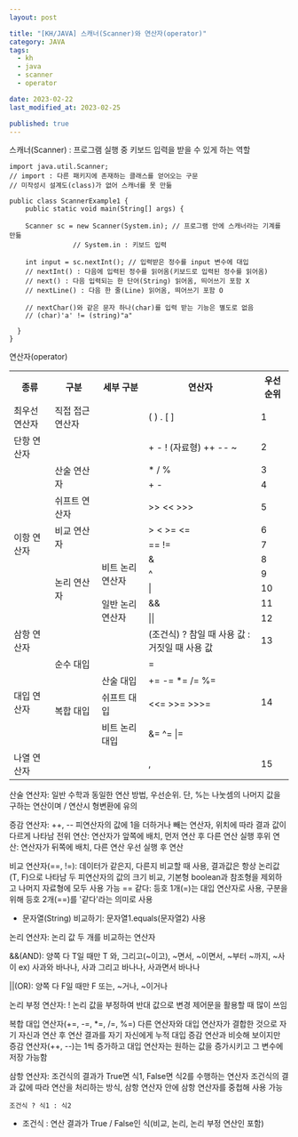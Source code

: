 ```yaml
---
layout: post

title: "[KH/JAVA] 스캐너(Scanner)와 연산자(operator)"
category: JAVA
tags: 
  - kh
  - java
  - scanner
  - operator

date: 2023-02-22
last_modified_at: 2023-02-25

published: true
---
```


스캐너(Scanner) : 프로그램 실행 중 키보드 입력을 받을 수 있게 하는 역할

```
import java.util.Scanner;
// import : 다른 패키지에 존재하는 클래스를 얻어오는 구문
// 미작성시 설계도(class)가 없어 스캐너를 못 만듦

public class ScannerExample1 {
	public static void main(String[] args) {
    
    Scanner sc = new Scanner(System.in); // 프로그램 안에 스캐너라는 기계를 만듦
    			// System.in : 키보드 입력
    
    int input = sc.nextInt(); // 입력받은 정수를 input 변수에 대입
    // nextInt() : 다음에 입력된 정수를 읽어옴(키보드로 입력된 정수를 읽어옴)
    // next() : 다음 입력되는 한 단어(String) 읽어옴, 띄어쓰기 포함 X
    // nextLine() : 다음 한 줄(Line) 읽어옴, 띄어쓰기 포함 O
    
    // nextChar()와 같은 문자 하나(char)를 입력 받는 기능은 별도로 없음
    // (char)'a' != (string)"a"
    
  }
}
```

연산자(operator)

<table>
	<tr>
		<th>종류</th>
		<th>구분</th>
		<th>세부 구분</th>
		<th>연산자</th>
		<th>우선순위</th>
	</tr>
	<tr>
		<td>최우선 연산자</td>
		<td>직접 접근 연산자</td>
		<td></td>
		<td>( ) . [ ]</td>
		<td>1</td>
	</tr>
	<tr>
		<td>단항 연산자</td>
		<td></td>
		<td></td>
		<td>+ - ! (자료형) ++ -- ~</td>
		<td>2</td>
	</tr>
	<tr>
		<td rowspan="10">이항 연산자</td>
		<td rowspan="2">산술 연산자</td>
		<td></td>
		<td>* / %</td>
		<td>3</td>
	</tr>
	<tr>
		<td></td>
		<td>+ -</td>
		<td>4</td>
	</tr>
	<tr>
		<td>쉬프트 연산자</td>
		<td></td>
		<td>>> << >>></td>
		<td>5</td>
	</tr>
	<tr>
		<td rowspan="2">비교 연산자</td>
		<td></td>
		<td>> < >= <=</td>
		<td>6</td>
	</tr>
	<tr>
		<td></td>
		<td>== !=</td>
		<td>7</td>
	</tr>
	<tr>
		<td rowspan="5">논리 연산자</td>
		<td rowspan="3">비트 논리 연산자</td>
		<td>&</td>
		<td>8</td>
	</tr>
	<tr>
		<td>^</td>
		<td>9</td>
	</tr>
	<tr>
		<td>|</td>
		<td>10</td>
	</tr>
	<tr>
		<td rowspan="2">일반 논리 연산자</td>
		<td>&&</td>
		<td>11</td>
	</tr>
	<tr>
		<td>||</td>
		<td>12</td>
	</tr>
	<tr>
		<td>삼항 연산자</td>
		<td></td>
		<td></td>
		<td>(조건식) ? 참일 때 사용 값 : 거짓일 때 사용 값</td>
		<td>13</td>
	</tr>
	<tr>
		<td rowspan="4">대입 연산자</td>
		<td>순수 대입</td>
		<td></td>
		<td>=</td>
		<td rowspan="4">14</td>
	</tr>
	<tr>
		<td rowspan="3">복합 대입</td>
		<td>산술 대입</td>
		<td>+= -= *= /= %=</td>
	</tr>
	<tr>
		<td>쉬프트 대입</td>
		<td><<= >>= >>>=</td>
	</tr>
	<tr>
		<td>비트 논리 대입</td>
		<td>&= ^= |=</td>
	</tr>
	<tr>
		<td>나열 연산자</td>
		<td></td>
		<td></td>
		<td>,</td>
		<td>15</td>
	</tr>
</table>

산술 연산자: 일반 수학과 동일한 연산 방법, 우선순위.
단, %는 나눗셈의 나머지 값을 구하는 연산이며 / 연산시 형변환에 유의

증감 연산자: ++, --
피연산자의 값에 1을 더하거나 빼는 연산자, 위치에 따라 결과 값이 다르게 나타남
전위 연산: 연산자가 앞쪽에 배치, 먼저 연산 후 다른 연산 실행
후위 연산: 연산자가 뒤쪽에 배치, 다른 연산 우선 실행 후 연산

비교 연산자(==, !=): 데이터가 같은지, 다른지 비교할 때 사용, 결과값은 항상 논리값(T, F)으로 나타남
두 피연산자의 값의 크기 비교, 기본형 boolean과 참조형을 제외하고 나머지 자료형에 모두 사용 가능
== 같다: 등호 1개(=)는 대입 연산자로 사용, 구분을 위해 등호 2개(==)를 '같다'라는 의미로 사용
* 문자열(String) 비교하기: 문자열1.equals(문자열2) 사용

논리 연산자: 논리 값 두 개를 비교하는 연산자

&&(AND): 양쪽 다 T일 때만 T
와, 그리고(~이고), ~면서, ~이면서, ~부터 ~까지, ~사이
ex) 사과와 바나나, 사과 그리고 바나나, 사과면서 바나나

||(OR): 양쪽 다 F일 때만 F
또는, ~거나, ~이거나

논리 부정 연산자: !
논리 값을 부정하여 반대 값으로 변경
제어문을 활용할 때 많이 쓰임

복합 대입 연산자(+=, -=, *=, /=, %=)
다른 연산자와 대입 연산자가 결합한 것으로 자기 자신과 연산 후 연산 결과를 자기 자신에게 누적 대입
증감 연산과 비슷해 보이지만 증감 연산자(++, --)는 1씩 증가하고 대입 연산자는 원하는 값을 증가시키고 그 변수에 저장 가능함

삼항 연산자: 조건식의 결과가 True면 식1, False면 식2를 수행하는 연산자
조건식의 결과 값에 따라 연산을 처리하는 방식, 삼항 연산자 안에 삼항 연산자를 중첩해 사용 가능
```
조건식 ? 식1 : 식2
```
* 조건식 : 연산 결과가 True / False인 식(비교, 논리, 논리 부정 연산인 포함)



